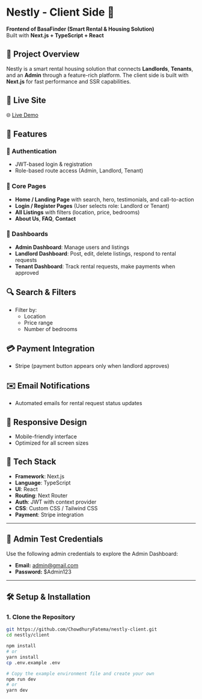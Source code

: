 # Nestly - Client Side 🏡
**Frontend of BasaFinder (Smart Rental & Housing Solution)**  
Built with **Next.js + TypeScript + React**

## 📘 Project Overview
Nestly is a smart rental housing solution that connects **Landlords**, **Tenants**, and an **Admin** through a feature-rich platform. The client side is built with **Next.js** for fast performance and SSR capabilities.

## 🚀 Live Site

🌐 [Live Demo](https://your-frontend-link.vercel.app)

## 🔑 Features

### 🔐 Authentication
- JWT-based login & registration
- Role-based route access (Admin, Landlord, Tenant)

### 🎯 Core Pages
- **Home / Landing Page** with search, hero, testimonials, and call-to-action
- **Login / Register Pages** (User selects role: Landlord or Tenant)
- **All Listings** with filters (location, price, bedrooms)
- **About Us**, **FAQ**, **Contact**

### 💼 Dashboards
- **Admin Dashboard**: Manage users and listings
- **Landlord Dashboard**: Post, edit, delete listings, respond to rental requests
- **Tenant Dashboard**: Track rental requests, make payments when approved


## 🔍 Search & Filters
- Filter by:
  - Location
  - Price range
  - Number of bedrooms

## 💳 Payment Integration
- Stripe (payment button appears only when landlord approves)

## ✉️ Email Notifications
- Automated emails for rental request status updates

## 📱 Responsive Design
- Mobile-friendly interface
- Optimized for all screen sizes

## 🧪 Tech Stack
- **Framework**: Next.js
- **Language**: TypeScript
- **UI**: React
- **Routing**: Next Router
- **Auth**: JWT with context provider
- **CSS**: Custom CSS / Tailwind CSS
- **Payment**: Stripe integration

---

## 🧪 Admin Test Credentials

Use the following admin credentials to explore the Admin Dashboard:

- **Email:** admin@gmail.com 
- **Password:** $Admin123
---


## 🛠️ Setup & Installation

### 1. Clone the Repository

```bash
git https://github.com/ChowdhuryFatema/nestly-client.git
cd nestly/client

npm install
# or
yarn install
cp .env.example .env

# Copy the example environment file and create your own
npm run dev
# or
yarn dev
